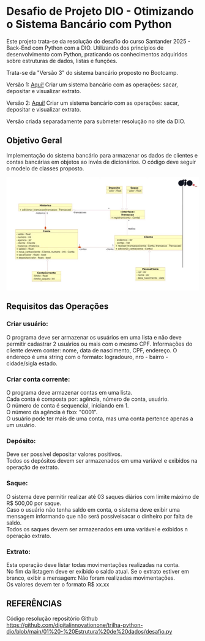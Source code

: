 # Desafio de Projeto DIO - Otimizando o Sistema Bancário com Python

Este projeto trata-se da resolução do desafio do curso Santander 2025 - Back-End com Python com a DIO. Utilizando dos princípios de desenvolvimento com Python, praticando os conhecimentos adquiridos sobre estruturas de dados, listas e funções.  

Trata-se da "Versão 3" do sistema bancário proposto no Bootcamp.

Versão 1: [Aqui!](https://github.com/yukaum/desafio-dio-py-fundamentos/tree/main) Criar um sistema bancário com as operações: sacar, depositar e visualizar extrato.

Versão 2: [Aqui!](https://github.com/yukaum/desafio-dio-py-fundamentos/tree/main) Criar um sistema bancário com as operações: sacar, depositar e visualizar extrato.

Versão criada separadamente para submeter resolução no site da DIO. 

## Objetivo Geral

Implementação do sistema bancário para armazenar os dados de clientes e contas bancárias em objetos ao invés de dicionários. O código deve seguir o modelo de classes proposto.

<img align="center" src="UML.jpg">

## Requisitos das Operações

### Criar usuário:
O programa deve ser armazenar os usuários em uma lista e não deve permitir cadastrar 2 usuários ou mais com o mesmo CPF.
Informações do cliente devem conter: nome, data de nascimento, CPF, endereço.
O endereço é uma string com o formato: logradouro, nro - bairro - cidade/sigla estado.

### Criar conta corrente:
O programa deve armazenar contas em uma lista.  
Cada conta é composta por: agência, número de conta, usuário.  
O número de conta é sequencial, iniciando em 1.  
O número da agência é fixo: "0001".  
O usuário pode ter mais de uma conta, mas uma conta pertence apenas a um usuário.

### Depósito:
Deve ser possível depositar valores positivos.  
Todos os depósitos devem ser armazenados em uma variável e exibidos na operação de extrato.  

### Saque:
O sistema deve permitir realizar até 03 saques diários com limite máximo de R$ 500,00 por saque.  
Caso o usuário não tenha saldo em conta, o sistema deve exibir uma mensagem informando que não será possívelsacar o dinheiro por falta de saldo.  
Todos os saques devem ser armazenados em uma variável e exibidos n operação extrato.  

### Extrato:
Esta operação deve listar todas movimentações realizadas na conta.  
No fim da listagem deve er exibido o saldo atual. 
Se o extrato estiver em branco, exibir a mensagem: Não foram realizadas movimentações.  
Os valores devem ter o formato R$ xx.xx  

## REFERÊNCIAS
Código resolução repositório Github https://github.com/digitalinnovationone/trilha-python-dio/blob/main/01%20-%20Estrutura%20de%20dados/desafio.py
